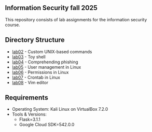 ## Information Security fall 2025

This repository consists of lab assignments for the information security course. 

## Directory Structure

- [lab02](labs/lab02/) - Custom UNIX-based commands
- [lab03](labs/lab03/) - Toy shell 
- [lab04](labs/lab04/) - Comprehending phishing 
- [lab05](labs/lab05/) - User management in Linux
- [lab06](labs/lab06/) - Permissions in Linux 
- [lab07](labs/lab07/) - Crontab in Linux 
- [lab08](labs/lab08/) - Vim editor 

## Requirements

- Operating System: Kali Linux on VirtualBox 7.2.0
- Tools & Versions: 
  - Flask=3.1.1
  - Google Cloud SDK=542.0.0
